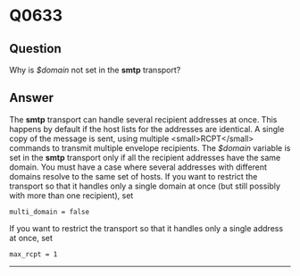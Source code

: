 Q0633
=====

Question
--------

Why is *\$domain* not set in the **smtp** transport?

Answer
------

The **smtp** transport can handle several recipient addresses at once.
This happens by default if the host lists for the addresses are
identical. A single copy of the message is sent, using multiple
\<small\>RCPT\</small\> commands to transmit multiple envelope
recipients. The *\$domain* variable is set in the **smtp** transport
only if all the recipient addresses have the same domain. You must have
a case where several addresses with different domains resolve to the
same set of hosts. If you want to restrict the transport so that it
handles only a single domain at once (but still possibly with more than
one recipient), set

    multi_domain = false

If you want to restrict the transport so that it handles only a single
address at once, set

    max_rcpt = 1

* * * * *

